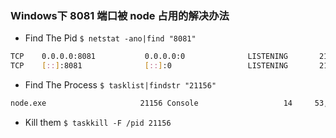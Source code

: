 ### Windows下 8081 端口被 node 占用的解决办法

- Find The Pid
`$ netstat -ano|find "8081"`
```bash
TCP    0.0.0.0:8081           0.0.0.0:0              LISTENING       21156 # this is the pid
TCP    [::]:8081              [::]:0                 LISTENING       21156
```
- Find The Process
`$ tasklist|findstr "21156"`
```bash
node.exe                     21156 Console                   14     53,976 K
```
- Kill them
`$ taskkill -F /pid 21156`
